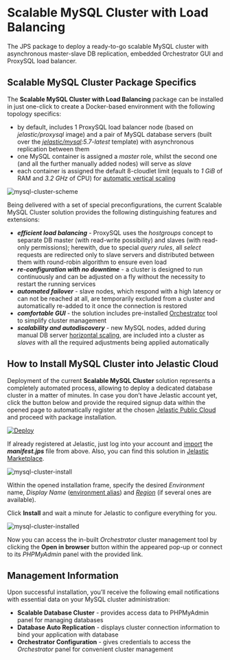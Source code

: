 # Scalable MySQL Cluster with Load Balancing

The JPS package to deploy a ready-to-go scalable MySQL cluster with asynchronous master-slave DB replication, embedded Orchestrator GUI and ProxySQL load balancer.

## Scalable MySQL Cluster Package Specifics

The **Scalable MySQL Cluster with Load Balancing** package can be installed in just one-click to create a Docker-based environment with the following topology specifics:
- by default, includes 1 ProxySQL load balancer node (based on _jelastic/proxysql_ image) and a pair of MySQL database servers (built over the  _[jelastic/mysql](https://hub.docker.com/r/jelastic/mysql/):5.7-latest_ template) with asynchronous replication between them
- one MySQL container is assigned a _master_ role, whilst the second one (and all the further manually added nodes) will serve as _slave_
- each container is assigned the default 8-cloudlet limit (equals to _1 GiB_ of RAM and _3.2 GHz_ of CPU) for [automatic vertical scaling](https://docs.jelastic.com/automatic-vertical-scaling)

![mysql-cluster-scheme](images/mysql-cluster-scheme.png)

Being delivered with a set of special preconfigurations, the current Scalable MySQL Cluster solution provides the following distinguishing features and extensions:
- _**efficient load balancing**_ - ProxySQL uses the _hostgroups_ concept to separate DB master (with read-write possibility) and slaves (with read-only permissions); herewith, due to special _query rules_, all _select_ requests are redirected only to slave servers and distributed between them with round-robin algorithm to ensure even load
- _**re-configuration with no downtime**_ - a cluster is designed to run continuously and can be adjusted on a fly without the necessity to restart the running services
- _**automated failover**_ - slave nodes, which respond with a high latency or can not be reached at all, are temporarily excluded from a cluster and automatically re-added to it once the connection is restored
- _**comfortable GUI**_ - the solution includes pre-installed [Orchestrator](https://github.com/github/orchestrator) tool to simplify cluster management
- _**scalability and autodiscovery**_ - new MySQL nodes, added during manual DB server [horizontal scaling](https://docs.jelastic.com/multi-nodes), are included into a cluster as _slaves_ with all the required adjustments being applied automatically

## How to Install MySQL Cluster into Jelastic Cloud

Deployment of the current **Scalable MySQL Cluster** solution represents a completely automated process, allowing to deploy a dedicated database cluster in a matter of minutes. In case you don’t have Jelastic account yet, click the button below and provide the required signup data within the opened page to automatically register at the chosen [Jelastic Public Cloud](https://jelastic.cloud/) and proceed with package installation.

[![Deploy](images/deploy-to-jelastic.png)](https://jelastic.com/install-application/?manifest=https://raw.githubusercontent.com/jelastic-jps/mysql-cluster/master/mysql-cluster-orchestrator/manifest.jps)

If already registered at Jelastic, just log into your account and [import](https://docs.jelastic.com/environment-import) the _**manifest.jps**_ file from above. Also, you can find this solution in [Jelastic Marketplace](https://docs.jelastic.com/marketplace).

![mysql-cluster-install](images/mysql-cluster-install.png)

Within the opened installation frame, specify the desired _Environment_ name, _Display Name_ ([environment alias](https://docs.jelastic.com/environment-aliases)) and _[Region](https://docs.jelastic.com/environment-regions)_ (if several ones are available).

Click **Install** and wait a minute for Jelastic to configure everything for you.

![mysql-cluster-installed](images/mysql-cluster-installed.png)

Now you can access the in-built _Orchestrator_ cluster management tool by clicking the **Open in browser** button within the appeared pop-up or connect to its _PHPMyAdmin_ panel with the provided link.

## Management Information

Upon successful installation, you’ll receive the following email notifications with essential data on your MySQL cluster administration:
- **Scalable Database Cluster** - provides access data to PHPMyAdmin panel for managing databases
- **Database Auto Replication** - displays cluster connection information to bind your application with database
- **Orchestrator Configuration** - gives credentials to access the _Orchestrator_ panel for convenient cluster management

